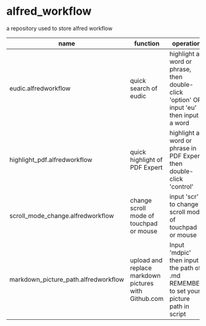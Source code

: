 # alfred_workflow
a repository used to store alfred workflow

|name|function|operation|
|---|---|---|
|eudic.alfredworkflow|quick search of eudic|highlight a word or phrase, then double-click 'option' OR input 'eu' then input a word|
|highlight_pdf.alfredworkflow|quick highlight of PDF Expert|highlight a word or phrase in PDF Expert, then double-click 'control'|
|scroll_mode_change.alfredworkflow|change scroll mode of touchpad or mouse|input 'scr' to change scroll mode of touchpad or mouse|
|markdown_picture_path.alfredworkflow|upload and replace markdown pictures with Github.com|Input 'mdpic' then input the path of .md<br />REMEMBER to set your picture path in script|
